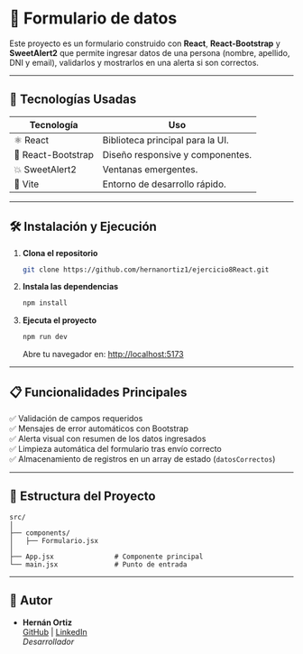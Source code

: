 # 📃 Formulario de datos

Este proyecto es un formulario construido con **React**, **React-Bootstrap** y **SweetAlert2** que permite ingresar datos de una persona (nombre, apellido, DNI y email), validarlos y mostrarlos en una alerta si son correctos.

---

## **📌 Tecnologías Usadas**  
| **Tecnología**       | **Uso**                              |  
|----------------------|--------------------------------------|  
| ⚛ React             | Biblioteca principal para la UI.     |  
| 🎨 React-Bootstrap  | Diseño responsive y componentes.     |  
| 💥 SweetAlert2      | Ventanas emergentes.                 |  
| 🚀 Vite             | Entorno de desarrollo rápido.        |  

---


## **🛠 Instalación y Ejecución**  

1. **Clona el repositorio**  
   ```bash
   git clone https://github.com/hernanortiz1/ejercicio8React.git

   ```

2. **Instala las dependencias**  
   ```bash
   npm install
   ```

3. **Ejecuta el proyecto**  
   ```bash
   npm run dev
   ```
   Abre tu navegador en: [http://localhost:5173](http://localhost:5173)  

---
## **📋 Funcionalidades Principales** 

✅ Validación de campos requeridos  
✅ Mensajes de error automáticos con Bootstrap  
✅ Alerta visual con resumen de los datos ingresados  
✅ Limpieza automática del formulario tras envío correcto  
✅ Almacenamiento de registros en un array de estado (`datosCorrectos`)

---

## **📂 Estructura del Proyecto**  
```
src/
│
├── components/
│   ├── Formulario.jsx
│      
├── App.jsx               # Componente principal  
└── main.jsx              # Punto de entrada  
```

---

## 👤 Autor

- **Hernán Ortiz**  
  [GitHub](https://github.com/hernanortiz1) | [LinkedIn](https://www.linkedin.com/in/hern%C3%A1n-ortiz/)  
  *Desarrollador*

